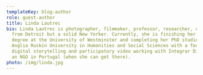 ```yaml
---
templateKey: blog-author
role: guest-author
title: Linda Lautrec
bio: Linda Lautrec is photographer, filmmaker, professor, researcher, originally
  from Detroit but a solid New Yorker. Currently, she is finishing her MRES
  degree at the University of Westminster and completing her PhD studies at
  Anglia Ruskin University in Humanities and Social Sciences with a focus on
  digital storytelling and participatory video working with Integrar Diligente,
  an NGO in Portugal (when she can get there).
photo: /img/linda.jpg
---
```

